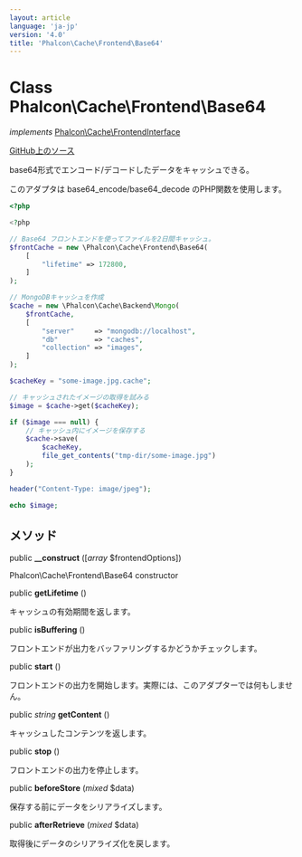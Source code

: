 ```yaml
---
layout: article
language: 'ja-jp'
version: '4.0'
title: 'Phalcon\Cache\Frontend\Base64'
---
```


# Class **Phalcon\Cache\Frontend\Base64**

*implements* [Phalcon\Cache\FrontendInterface](api/Phalcon_Cache_FrontendInterface)

<a href="https://github.com/phalcon/cphalcon/tree/v4.0.0/phalcon/cache/frontend/base64.zep" class="btn btn-default btn-sm">GitHub上のソース</a>

base64形式でエンコード/デコードしたデータをキャッシュできる。

このアダプタは base64_encode/base64_decode のPHP関数を使用します。

```php
<?php

<?php

// Base64 フロントエンドを使ってファイルを2日間キャッシュ。
$frontCache = new \Phalcon\Cache\Frontend\Base64(
    [
        "lifetime" => 172800,
    ]
);

// MongoDBキャッシュを作成
$cache = new \Phalcon\Cache\Backend\Mongo(
    $frontCache,
    [
        "server"     => "mongodb://localhost",
        "db"         => "caches",
        "collection" => "images",
    ]
);

$cacheKey = "some-image.jpg.cache";

// キャッシュされたイメージの取得を試みる
$image = $cache->get($cacheKey);

if ($image === null) {
    // キャッシュ内にイメージを保存する
    $cache->save(
        $cacheKey,
        file_get_contents("tmp-dir/some-image.jpg")
    );
}

header("Content-Type: image/jpeg");

echo $image;

```

## メソッド

public **__construct** ([*array* $frontendOptions])

Phalcon\Cache\Frontend\Base64 constructor

public **getLifetime** ()

キャッシュの有効期間を返します。

public **isBuffering** ()

フロントエンドが出力をバッファリングするかどうかチェックします。

public **start** ()

フロントエンドの出力を開始します。実際には、このアダプターでは何もしません。

public *string* **getContent** ()

キャッシュしたコンテンツを返します。

public **stop** ()

フロントエンドの出力を停止します。

public **beforeStore** (*mixed* $data)

保存する前にデータをシリアライズします。

public **afterRetrieve** (*mixed* $data)

取得後にデータのシリアライズ化を戻します。